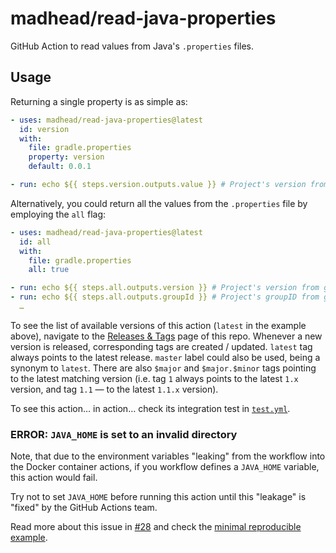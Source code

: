 # madhead/read-java-properties

GitHub Action to read values from Java's `.properties` files.

## Usage

Returning a single property is as simple as:

```yaml
- uses: madhead/read-java-properties@latest
  id: version
  with:
    file: gradle.properties
    property: version
    default: 0.0.1

- run: echo ${{ steps.version.outputs.value }} # Project's version from gradle.properties or 0.0.1 if it is not defined there
```

Alternatively, you could return all the values from the `.properties` file by employing the `all` flag:

```yaml
- uses: madhead/read-java-properties@latest
  id: all
  with:
    file: gradle.properties
    all: true

- run: echo ${{ steps.all.outputs.version }} # Project's version from gradle.properties
- run: echo ${{ steps.all.outputs.groupId }} # Project's groupID from gradle.properties
  …
```

To see the list of available versions of this action (`latest` in the example above), navigate to the [Releases & Tags](https://github.com/madhead/read-java-properties/tags) page of this repo.
Whenever a new version is released, corresponding tags are created / updated.
`latest` tag always points to the latest release.
`master` label could also be used, being a synonym to `latest`.
There are also `$major` and `$major.$minor` tags pointing to the latest matching version (i.e. tag `1` always points to the latest `1.x` version, and tag `1.1` — to the latest `1.1.x` version).

To see this action… in action… check its integration test in [`test.yml`](.github/workflows/test.yml).

### ERROR: `JAVA_HOME` is set to an invalid directory

Note, that due to the environment variables "leaking" from the workflow into the Docker container actions, if you workflow defines a `JAVA_HOME` variable, this action would fail.

Try not to set `JAVA_HOME` before running this action until this "leakage" is "fixed" by the GitHub Actions team.

Read more about this issue in [#28](https://github.com/madhead/read-java-properties/issues/28) and check the [minimal reproducible example](https://github.com/madhead/actions-env-leak).

